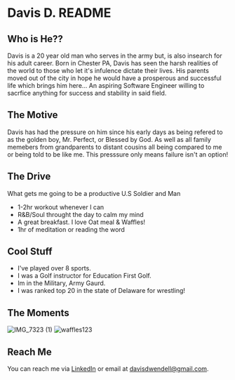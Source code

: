 # Davis D. README

## Who is He??

Davis is a 20 year old man who serves in the army but, is also insearch for his adult career. Born in Chester PA, Davis has seen the harsh realities of the world to those who let it's infulence dictate their lives. His parents moved out of the city in hope he would have a prosperous and successful life which brings him here... An aspiring Software Engineer willing to sacrfice anything for success and stability in said field.

## The Motive

Davis has had the pressure on him since his early days as being refered to as the golden boy, Mr. Perfect, or Blessed by God. As well as all family memebers from grandparents to distant cousins all being compared to me or being told to be like me. This presssure only means failure isn't an option!

## The Drive

What gets me going to be a productive U.S Soldier and Man

* 1-2hr workout whenever I can
* R&B/Soul throught the day to calm my mind
* A great breakfast. I love Oat meal & Waffles!
* 1hr of meditation or reading the word

## Cool Stuff

* I've played over 8 sports.
* I was a Golf instructor for Education First Golf.
* Im in the Military, Army Gaurd.
* I was ranked top 20 in the state of Delaware for wrestling!

## The Moments

![IMG_7323 (1)](https://github.com/user-attachments/assets/5b024ff1-74a9-409b-82ba-908d916b6646)
![waffles123](https://github.com/user-attachments/assets/e66a2986-7f96-469a-bda0-c3c2e4d1da6c)

## Reach Me

You can reach me via <a href="https://www.linkedin.com/in/davisdw2004">LinkedIn</a> or email at davisdwendell@gmail.com.
